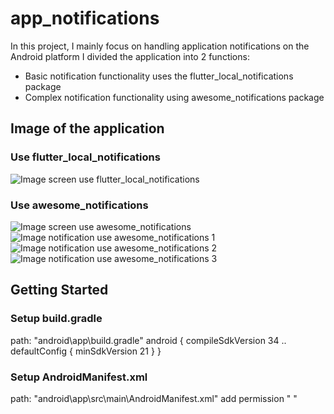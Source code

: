 # app_notifications
In this project, I mainly focus on handling application notifications on the Android platform
I divided the application into 2 functions:

+ Basic notification functionality uses the flutter_local_notifications package
+ Complex notification functionality using awesome_notifications package

## Image of the application

### Use flutter_local_notifications
![Image screen use flutter_local_notifications](.\image\notification_local_basic.jpg)
### Use awesome_notifications
![Image screen use awesome_notifications](.\image\screen_notification_awesome.jpg)
![Image notification use awesome_notifications 1](.\image\awesome_notification_1.jpg)
![Image notification use awesome_notifications 2](.\image\awesome_notification_2.jpg)
![Image notification use awesome_notifications 3](.\image\awesome_notification_3.jpg)

## Getting Started

### Setup build.gradle
path: "android\app\build.gradle"
android {
    compileSdkVersion 34
    ..
    defaultConfig {
        minSdkVersion 21
    }
}

### Setup AndroidManifest.xml
path: "android\app\src\main\AndroidManifest.xml"
add permission
    "<uses-permission android:name="android.permission.RECEIVE_BOOT_COMPLETED"/>
    <uses-permission android:name="android.permission.USE_EXACT_ALARM" />
    <uses-permission android:name="android.permission.SCHEDULE_EXACT_ALARM" />
    <uses-permission android:name="android.permission.ACCESS_NOTIFICATION_POLICY"/>"
